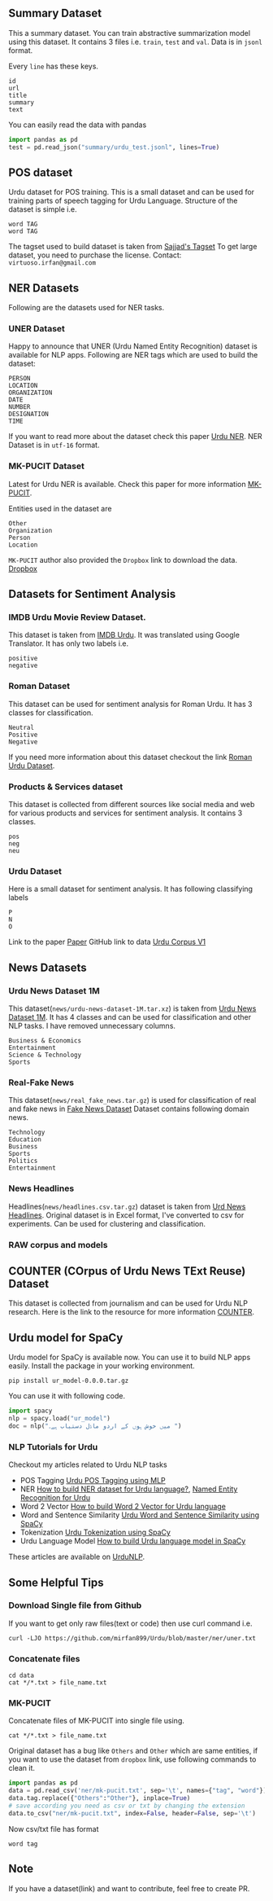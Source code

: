 ## Summary Dataset
This a summary dataset. You can train abstractive summarization model using this dataset. It contains 3 files i.e.
`train`, `test` and `val`. Data is in `jsonl` format.

Every `line` has these keys.
```text
id
url
title
summary
text
```

You can easily read the data with pandas
```python
import pandas as pd
test = pd.read_json("summary/urdu_test.jsonl", lines=True)
```

## POS dataset
Urdu dataset for POS training. This is a small dataset and can be used for training parts of speech tagging for Urdu Language.
Structure of the dataset is simple i.e.
```text
word TAG
word TAG
```

The tagset used to build dataset is taken from [Sajjad's Tagset](http://www.cle.org.pk/Downloads/langproc/UrduPOStagger/UrduPOStagset.pdf)
To get large dataset, you need to purchase the license. Contact: `virtuoso.irfan@gmail.com`

## NER Datasets
Following are the datasets used for NER tasks.

### UNER Dataset
Happy to announce that UNER (Urdu Named Entity Recognition) dataset is available for NLP apps.
Following are NER tags which are used to build the dataset:
```text
PERSON
LOCATION
ORGANIZATION
DATE
NUMBER
DESIGNATION
TIME
```
If you want to read more about the dataset check this paper [Urdu NER](https://www.researchgate.net/profile/Ali_Daud2/publication/312218764_Named_Entity_Dataset_for_Urdu_Named_Entity_Recognition_Task/links/5877354d08ae8fce492efe1f.pdf).
NER Dataset is in `utf-16` format.

### MK-PUCIT Dataset
Latest for Urdu NER is available. Check this paper for more information [MK-PUCIT](https://www.researchgate.net/publication/332653135_URDU_NAMED_ENTITY_RECOGNITION_CORPUS_GENERATION_AND_DEEP_LEARNING_APPLICATIONS).

Entities used in the dataset are
```text
Other
Organization
Person
Location
```

`MK-PUCIT` author also provided the `Dropbox` link to download the data. [Dropbox](https://www.dropbox.com/sh/1ivw7ykm2tugg94/AAB9t5wnN7FynESpo7TjJW8la)

## Datasets for Sentiment Analysis
### IMDB Urdu Movie Review Dataset.
This dataset is taken from [IMDB Urdu](https://www.kaggle.com/akkefa/imdb-dataset-of-50k-movie-translated-urdu-reviews).
It was translated using Google Translator. It has only two labels i.e.
```text
positive
negative
```

### Roman Dataset
This dataset can be used for sentiment analysis for Roman Urdu. It has 3 classes for classification.
```textmate
Neutral
Positive
Negative
```
If you need more information about this dataset checkout the link [Roman Urdu Dataset](https://archive.ics.uci.edu/ml/datasets/Roman+Urdu+Data+Set).

### Products & Services dataset
This dataset is collected from different sources like social media and web for various products and services for sentiment analysis.
It contains 3 classes.
```textmate
pos
neg
neu
```

### Urdu Dataset
Here is a small dataset for sentiment analysis. It has following classifying labels 
```textmate
P
N
O
```
Link to the paper [Paper](https://www.researchgate.net/publication/338396518_Urdu_Sentiment_Corpus_v10_Linguistic_Exploration_and_Visualization_of_Labeled_Dataset_for_Urdu_Sentiment_Analysis)
GitHub link to data [Urdu Corpus V1](https://github.com/MuhammadYaseenKhan/Urdu-Sentiment-Corpus)

## News Datasets
### Urdu News Dataset 1M
This dataset(`news/urdu-news-dataset-1M.tar.xz`) is taken from [Urdu News Dataset 1M](https://data.mendeley.com/datasets/834vsxnb99/3). It has 4 classes and can be used for classification
and other NLP tasks. I have removed unnecessary columns.
```text
Business & Economics
Entertainment
Science & Technology
Sports
```

### Real-Fake News
This dataset(`news/real_fake_news.tar.gz`) is used for classification of real and fake news in [Fake News Dataset](https://github.com/MaazAmjad/Datasets-for-Urdu-news) 
Dataset contains following domain news.
```text
Technology 
Education 
Business
Sports
Politics
Entertainment
```

### News Headlines
Headlines(`news/headlines.csv.tar.gz`) dataset is taken from [Urd News Headlines](https://github.com/mwaseemrandhawa/Urdu-News-Headline-Dataset). Original dataset is in Excel format,
I've converted to csv for experiments. Can be used for clustering and classification.
### RAW corpus and models
## COUNTER (COrpus of Urdu News TExt Reuse) Dataset
This dataset is collected from journalism and can be used for Urdu NLP research.
Here is the link to the resource for more information
[COUNTER](http://ucrel.lancs.ac.uk/textreuse/counter.php).

## Urdu model for SpaCy
Urdu model for SpaCy is available now. You can use it to build NLP apps easily. Install the package in your working environment.
```shell
pip install ur_model-0.0.0.tar.gz
```

You can use it with following code.
```python
import spacy
nlp = spacy.load("ur_model")
doc = nlp("میں خوش ہوں کے اردو ماڈل دستیاب ہے۔ ")
```

### NLP Tutorials for Urdu
Checkout my articles related to Urdu NLP tasks
* POS Tagging [Urdu POS Tagging using MLP](https://www.urdunlp.com/2019/04/urdu-pos-tagging-using-mlp.html)
* NER [How to build NER dataset for Urdu language?](https://www.urdunlp.com/2019/08/how-to-build-ner-dataset-for-urdu.html), [Named Entity Recognition for Urdu](https://www.urdunlp.com/2019/05/named-entity-recognition-for-urdu.html)
* Word 2 Vector [How to build Word 2 Vector for Urdu language](https://www.urdunlp.com/2019/08/how-to-build-word-2-vector-for-urdu.html)
* Word and Sentence Similarity [Urdu Word and Sentence Similarity using SpaCy](https://www.urdunlp.com/2019/08/urdu-word-and-sentence-similarity-using.html)
* Tokenization [Urdu Tokenization using SpaCy](https://www.urdunlp.com/2019/05/urdu-tokenization-usingspacy.html)
* Urdu Language Model [How to build Urdu language model in SpaCy](https://www.urdunlp.com/2019/08/how-to-build-urdu-language-model-in.html)

These articles are available on [UrduNLP](https://www.urdunlp.com/).

## Some Helpful Tips

### Download Single file from Github
If you want to get only raw files(text or code) then use curl command i.e.
```shell script
curl -LJO https://github.com/mirfan899/Urdu/blob/master/ner/uner.txt
```

### Concatenate files
```shell script
cd data
cat */*.txt > file_name.txt
```

### MK-PUCIT
Concatenate files of MK-PUCIT into single file using.
```shell script
cat */*.txt > file_name.txt
```

Original dataset has a bug like `Others` and `Other` which are same entities, if you want to use the dataset 
from `dropbox` link, use following commands to clean it.
```python
import pandas as pd
data = pd.read_csv('ner/mk-pucit.txt', sep='\t', names={"tag", "word"})
data.tag.replace({"Others":"Other"}, inplace=True)
# save according you need as csv or txt by changing the extension
data.to_csv("ner/mk-pucit.txt", index=False, header=False, sep='\t')
```
Now csv/txt file has format 
```text
word tag
```

## Note
If you have a dataset(link) and want to contribute, feel free to create PR.